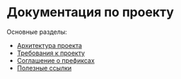 # Документация по проекту

Основные разделы:
- [Архитектура проекта](./Architecture.md)
- [Требования к проекту](./Requirements.md)
- [Соглашение о префиксах](./Prefixies.md)
- [Полезные ссылки](./Links.md)
